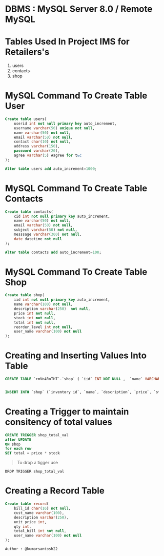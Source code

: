 # DBMS : MySQL Server 8.0 / Remote MySQL

# Tables Used In Project IMS for Retailers's
1. users
2. contacts
3. shop

# MySQL Command To Create Table User
```sql
Create table users(
    userid int not null primary key auto_increment,
    username varchar(50) unique not null,
    name varchar(50) not null,
    email varchar(50) not null,
    contact char(10) not null,
    address varchar(150),
    password varchar(20),
    agree varchar(5) #agree for t&c
);

Alter table users add auto_increment=1000;
```
# MySQL Command To Create Table Contacts
```sql
Create table contacts(
    cid int not null primary key auto_increment,
    name varchar(50) not null,
    email varchar(50) not null,
    subject varchar(50) not null,
    messsage varchar(300) not null,
    date datetime not null
);

Alter table contacts add auto_increment=100;
```
# MySQL Command To Create Table Shop
```sql
Create table shop(
    iid int not null primary key auto_increment,
    name varchar(100) not null,
    description varchar(250)  not null,
    price int not null,
    stock int not null,
    total int not null,
	reorder_level int not null,
    user_name varchar(100) not null
);
```

# Creating and Inserting Values Into Table

```sql
CREATE TABLE `rmVn4RoTHT`.`shop` ( `iid` INT NOT NULL ,  `name` VARCHAR(50) NOT NULL ,  `description` VARCHAR(250) NOT NULL ,  `price` DECIMAL NOT NULL ,  `stock` INT NOT NULL ,  `total` DECIMAL NOT NULL ,  `reoder_level` INT NOT NULL ) ENGINE = InnoDB;


INSERT INTO `shop` (`inventory id`, `name`, `description`, `price`, `stock`, `total`, `reoder_level`) VALUES ('1', 'Vaccine', 'Covishiled', '1120.00', '20', '460', '5');
```

# Creating a Trigger to maintain consitency of total values
```sql
CREATE TRIGGER shop_total_val
after UPDATE
ON shop
for each row
SET total = price * stock
```
> To drop a tigger use

`DROP TRIGGER shop_total_val`


# Creating a Record Table
```sql
Create table record(
    bill_id char(16) not null,
    cust_name varchar(100),
    description varchar(250),
    unit_price int,
    qty int,
    total_bill int not null,
    user_name varchar(100) not null
);
```

```Author : @kumarsantosh22```